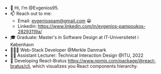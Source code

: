 - 👋 Hi, I’m @Evgenios95.
- 📫 Reach out to me:
  - Email: evgeniospam@gmail.com 😀
  - Linkedin: https://www.linkedin.com/in/evgenios-pampoukos-28293119a/
- 🎓 Graduate: Master's in Software Design at IT-Universitetet i København
- 👨🏼‍💻 Web-Stack Developer @Merkle Danmark
- 👨‍🏫 Assistant Lecturer: Technical Interaction Design @ITU, 2022
- 🌲 Developing React-Bratus https://www.npmjs.com/package/@react-bratus/cli, which visualizes you React components hierarchy.

<!---
Evgenios95/Evgenios95 is a ✨ special ✨ repository because its `README.md` (this file) appears on your GitHub profile.
You can click the Preview link to take a look at your changes.
--->
